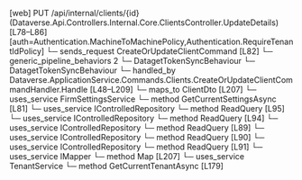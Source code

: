 [web] PUT /api/internal/clients/{id}  (Dataverse.Api.Controllers.Internal.Core.ClientsController.UpdateDetails)  [L78–L86] [auth=Authentication.MachineToMachinePolicy,Authentication.RequireTenantIdPolicy]
  └─ sends_request CreateOrUpdateClientCommand [L82]
    └─ generic_pipeline_behaviors 2
      └─ DatagetTokenSyncBehaviour
      └─ DatagetTokenSyncBehaviour
    └─ handled_by Dataverse.ApplicationService.Commands.Clients.CreateOrUpdateClientCommandHandler.Handle [L48–L209]
      └─ maps_to ClientDto [L207]
      └─ uses_service FirmSettingsService
        └─ method GetCurrentSettingsAsync [L81]
      └─ uses_service IControlledRepository<Client>
        └─ method ReadQuery [L95]
      └─ uses_service IControlledRepository<Contact>
        └─ method ReadQuery [L94]
      └─ uses_service IControlledRepository<Office>
        └─ method ReadQuery [L89]
      └─ uses_service IControlledRepository<Team>
        └─ method ReadQuery [L90]
      └─ uses_service IControlledRepository<User>
        └─ method ReadQuery [L91]
      └─ uses_service IMapper
        └─ method Map [L207]
      └─ uses_service TenantService
        └─ method GetCurrentTenantAsync [L179]

